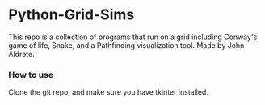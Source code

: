 # Python-Grid-Sims
This repo is a collection of programs that run on a grid including Conway's game of life, Snake, and a Pathfinding visualization tool. 
Made by John Aldrete.


### How to use
Clone the git repo, and make sure you have tkinter installed. 

